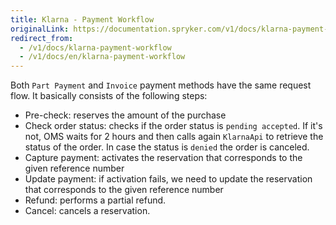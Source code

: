 ```yaml
---
title: Klarna - Payment Workflow
originalLink: https://documentation.spryker.com/v1/docs/klarna-payment-workflow
redirect_from:
  - /v1/docs/klarna-payment-workflow
  - /v1/docs/en/klarna-payment-workflow
---
```


Both `Part Payment` and `Invoice` payment methods have the same request flow. It basically consists of the following steps:

* Pre-check: reserves the amount of the purchase
* Check order status: checks if the order status is `pending accepted`. If it's not, OMS waits for 2 hours and then calls again `KlarnaApi` to retrieve the status of the order. In case the status is `denied` the order is canceled.
* Capture payment: activates the reservation that corresponds to the given reference number
* Update payment: if activation fails, we need to update the reservation that corresponds to the given reference number
* Refund: performs a partial refund.
* Cancel: cancels a reservation.
